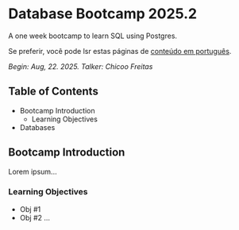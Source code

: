 # Database Bootcamp 2025.2
A one week bootcamp to learn SQL using Postgres.

Se preferir, você pode lsr estas páginas de [conteúdo em português](https://en.support.wordprss.com/markdown-quick-reference/).

_Begin: Aug, 22. 2025._
_Talker: Chicoo Freitas_

## Table of Contents
- Bootcamp Introduction
  - Learning Objectives
- Databases 

## Bootcamp Introduction
Lorem ipsum...

### Learning Objectives
- Obj #1
- Obj #2
...

